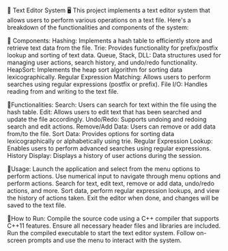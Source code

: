 📝 Text Editor System 🖥️
This project implements a text editor system that allows users to perform various operations on a text file. Here's a breakdown of the functionalities and components of the system:

🔵 Components:
Hashing: Implements a hash table to efficiently store and retrieve text data from the file.
Trie: Provides functionality for prefix/postfix lookup and sorting of text data.
Queue, Stack, DLL: Data structures used for managing user actions, search history, and undo/redo functionality.
HeapSort: Implements the heap sort algorithm for sorting data lexicographically.
Regular Expression Matching: Allows users to perform searches using regular expressions (postfix or prefix).
File I/O: Handles reading from and writing to the text file.

🔵Functionalities:
Search: Users can search for text within the file using the hash table.
Edit: Allows users to edit text that has been searched and update the file accordingly.
Undo/Redo: Supports undoing and redoing search and edit actions.
Remove/Add Data: Users can remove or add data from/to the file.
Sort Data: Provides options for sorting data lexicographically or alphabetically using trie.
Regular Expression Lookup: Enables users to perform advanced searches using regular expressions.
History Display: Displays a history of user actions during the session.

🔵Usage:
Launch the application and select from the menu options to perform actions.
Use numerical input to navigate through menu options and perform actions.
Search for text, edit text, remove or add data, undo/redo actions, and more.
Sort data, perform regular expression lookups, and view the history of actions taken.
Exit the editor when done, and changes will be saved to the text file.

🔵How to Run:
Compile the source code using a C++ compiler that supports C++11 features.
Ensure all necessary header files and libraries are included.
Run the compiled executable to start the text editor system.
Follow on-screen prompts and use the menu to interact with the system.
